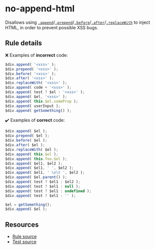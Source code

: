 # no-append-html

Disallows using [`.append`](https://api.jquery.com/append/)/[`.prepend`](https://api.jquery.com/prepend/)/[`.before`](https://api.jquery.com/before/)/[`.after`](https://api.jquery.com/after/)/[`.replaceWith`](https://api.jquery.com/replaceWith/) to inject HTML, in order to prevent possible XSS bugs.

## Rule details

❌ Examples of **incorrect** code:
```js
$div.append( '<xss>' );
$div.prepend( '<xss>' );
$div.before( '<xss>' );
$div.after( '<xss>' );
$div.replaceWith( '<xss>' );
$div.append( code + '<xss>' );
$div.append( test ? $el : '<xss>' );
$div.append( $el, '<xss>' );
$div.append( this.$el.someProp );
$div.append( userInput );
$div.append( getSomething() );
```

✔️ Examples of **correct** code:
```js
$div.append( $el );
$div.prepend( $el );
$div.before( $el );
$div.after( $el );
$div.replaceWith( $el );
$div.append( this.$el );
$div.append( this.foo.$el );
$div.append( $el1, $el2 );
$div.append( $el1, ' ', $el2 );
$div.append( $el1, ' \n\t ', $el2 );
$div.append( $el.parent() );
$div.append( test ? $el1 : $el2 );
$div.append( test ? $el1 : null );
$div.append( test ? $el1 : undefined );
$div.append( test ? $el1 : '' );

$el = getSomething();
$div.append( $el );
```

## Resources

* [Rule source](/src/rules/no-append-html.js)
* [Test source](/tests/rules/no-append-html.js)
